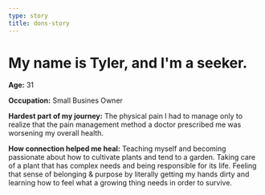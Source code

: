 ```yaml
---
type: story
title: dons-story
---
```


# My name is Tyler, and I'm a seeker.

**Age:** 31

**Occupation:** Small Busines Owner

**Hardest part of my journey:** The physical pain I had to manage only to realize that the pain management method a doctor prescribed me was worsening my overall health.

**How connection helped me heal:** Teaching myself and becoming passionate about how to cultivate plants and tend to a garden. Taking care of a plant that has complex needs and being responsible for its life. Feeling that sense of belonging & purpose by literally getting my hands dirty and learning how to feel what a growing thing needs in order to survive.